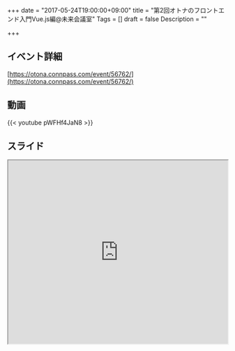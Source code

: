 +++
date = "2017-05-24T19:00:00+09:00"
title = "第2回オトナのフロントエンド入門Vue.js編@未来会議室"
Tags = []
draft = false
Description = ""

+++

## イベント詳細

[https://otona.connpass.com/event/56762/](https://otona.connpass.com/event/56762/)

## 動画

{{< youtube pWFHf4JaN8 >}}

## スライド

<iframe src="https://sugumura.github.io/presentation-by-reveal.js/vuejs-tutorial-20170524.html" onload="this.focus();" width="100%" height="420px">

[https://sugumura.github.io/presentation-by-reveal.js/vuejs-tutorial-20170524.html](https://sugumura.github.io/presentation-by-reveal.js/vuejs-tutorial-20170524.html)

